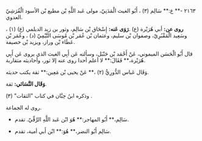 ٢١٦٣ -** ع:** سَالِم (٣) ، أَبُو الغيث الْمَدَنِيّ، مولى عَبد اللَّهِ بْن مطيع بْن الأسود الْقُرَشِيّ العدوي.

**روى عن:** أبي هُرَيْرة (ع) .**رَوَى عَنه:** إِسْحَاق بْن سَالِم، وثور بن زيد الديلمي (ع) (١) ، وسَعِيد الْمَقْبُرِيّ، وصفوان بْن سليم، وعثمان بْن عُمَر بْن مُوسَى التَّيْمِيّ (د) ، وعُمَر بْن عَطَاء بْن وراز، ويزيد بْن خصيفة.

قال أَبُو الْحَسَن الميموني، عَنْ أَحْمَد بْن حَنْبَل، وسألته عَن أَبِي الغيث الذي يروى عَن أَبِي هُرَيْرة،** فَقَالَ:** لا أعلم أحدا روى عنه إلا ثور، وأحاديثه متقاربة.

وَقَال عَباس الدُّورِيُّ (٢) ،** عَنْ يحيى بْن مَعِين:** ثقة يكتب حديثه.

**وَقَال النَّسَائي:** ثقة.

وذكره ابنُ حِبَّان في كتاب "الثقات" (٣) .

روى له الجماعة.

- سَالِم،** أَبُو المهاجر:** هُوَ ابْن عَبد اللَّهِ الرَّقِّيّ. تقدم.

- سَالِم أَبُو النضر،** هُوَ:** ابْن أَبي أمية، تقدم.